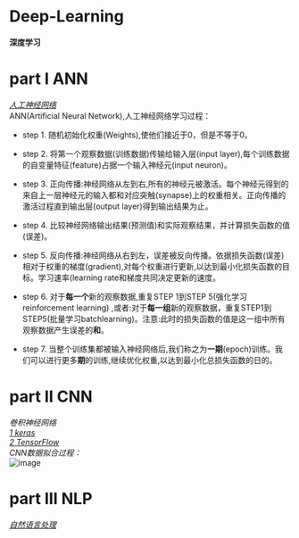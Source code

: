 # Deep-Learning
**深度学习**
# part Ⅰ ANN
[*人工神经网络*](https://github.com/huangzy97/Deep-Learning/blob/master/ANN.py)  
ANN(Artificial Neural Network),人工神经网络学习过程：  
* step 1.  随机初始化权重(Weights),使他们接近于0，但是不等于0。 
  
* step 2.  将第一个观察数据(训练数据)传输给输入层(input layer),每个训练数据的自变量特征(feature)占据一个输入神经元(input neuron)。  
  
* step 3.  正向传播:神经网络从左到右,所有的神经元被激活。每个神经元得到的来自上一层神经元的输入都和对应突触(synapse)上的权重相关。正向传播的激活过程直到输出层(output layer)得到输出结果为止。     
  
* step 4.  比较神经网络输出结果(预测值)和实际观察结果，并计算损失函数的值(误差)。   
  
* step 5.  反向传播:神经网络从右到左，误差被反向传播。依据损失函数(误差)相对于权重的梯度(gradient),对每个权重进行更新,以达到最小化损失函数的目标。学习速率(learning rate和梯度共同决定更新的速度。  
  
* step 6.  对于**每一个**新的观察数据,重复STEP 1到STEP 5(强化学习reinforcement learning) ,或者:对于**每一组**新的观察数据，重复STEP1到STEP5(批量学习batchlearning)。注意:此时的损失函数的值是这一组中所有观察数据产生误差的**和**。
  
* step 7.  当整个训练集都被输入神经网络后,我们称之为**一期**(epoch)训练。我们可以进行更多**期**的训练,继续优化权重,以达到最小化总损失函数的日的。
  
# part Ⅱ CNN
*卷积神经网络*  
[*1 keras*](https://github.com/huangzy97/Deep-Learning/blob/master/CNN_keras.py)  
[*2 TensorFlow*](https://github.com/huangzy97/Deep-Learning/blob/master/CNN_tensorflow.py)  
*CNN数据拟合过程：*  
![image](https://github.com/huangzy97/lib/blob/master/picture.gif)
# part Ⅲ NLP
[*自然语言处理*](https://github.com/huangzy97/Deep-Learning/blob/master/NLP.py)  
